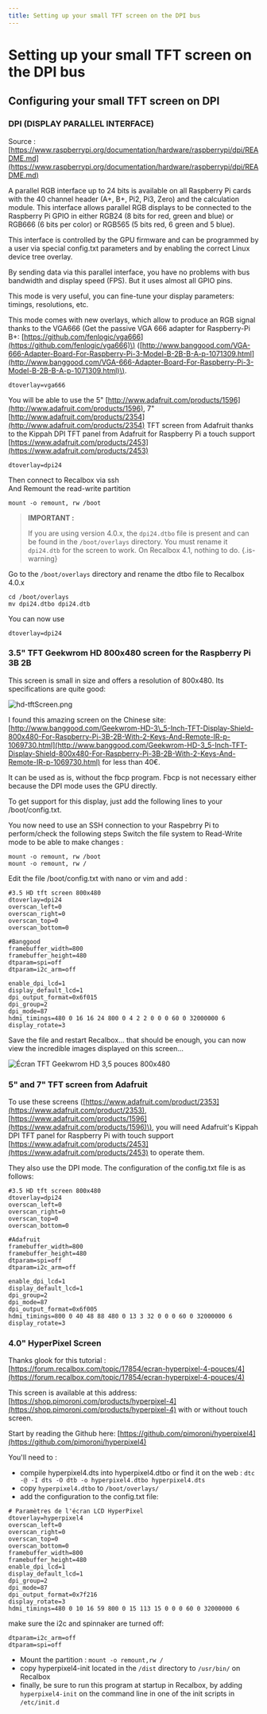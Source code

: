 ```yaml
---
title: Setting up your small TFT screen on the DPI bus
---
```


# Setting up your small TFT screen on the DPI bus

## Configuring your small TFT screen on DPI

### DPI \(DISPLAY PARALLEL INTERFACE\)

Source : [https://www.raspberrypi.org/documentation/hardware/raspberrypi/dpi/README.md](https://www.raspberrypi.org/documentation/hardware/raspberrypi/dpi/README.md)

A parallel RGB interface up to 24 bits is available on all Raspberry Pi cards with the 40 channel header \(A+, B+, Pi2, Pi3, Zero\) and the calculation module. This interface allows parallel RGB displays to be connected to the Raspberry Pi GPIO in either RGB24 \(8 bits for red, green and blue\) or RGB666 \(6 bits per color\) or RGB565 \(5 bits red, 6 green and 5 blue\). 

This interface is controlled by the GPU firmware and can be programmed by a user via special config.txt parameters and by enabling the correct Linux device tree overlay. 

By sending data via this parallel interface, you have no problems with bus bandwidth and display speed \(FPS\). But it uses almost all GPIO pins. 

This mode is very useful, you can fine-tune your display parameters: timings, resolutions, etc. 

This mode comes with new overlays, which allow to produce an RGB signal thanks to the VGA666 \(Get the passive VGA 666 adapter for Raspberry-Pi B+: [https://github.com/fenlogic/vga666](https://github.com/fenlogic/vga666)\) \([http://www.banggood.com/VGA-666-Adapter-Board-For-Raspberry-Pi-3-Model-B-2B-B-A-p-1071309.html](http://www.banggood.com/VGA-666-Adapter-Board-For-Raspberry-Pi-3-Model-B-2B-B-A-p-1071309.html)\).

```text
dtoverlay=vga666
```

You will be able to use the 5" [http://www.adafruit.com/products/1596](http://www.adafruit.com/products/1596), 7" [http://www.adafruit.com/products/2354](http://www.adafruit.com/products/2354) TFT screen from Adafruit thanks to the Kippah DPI TFT panel from Adafruit for Raspberry Pi a touch support [https://www.adafruit.com/products/2453](https://www.adafruit.com/products/2453)

```text
dtoverlay=dpi24
```

Then connect to Recalbox via ssh  
And Remount the read-write partition

 `mount -o remount, rw /boot`


>**IMPORTANT :**
>
>If you are using version 4.0.x, the `dpi24.dtbo` file is present and can be found in the `/boot/overlays` directory. You must rename it `dpi24.dtb` for the screen to work. On Recalbox 4.1, nothing to do.
{.is-warning}

Go to the `/boot/overlays` directory and rename the dtbo file to Recalbox 4.0.x

```text
cd /boot/overlays
mv dpi24.dtbo dpi24.dtb
```

You can now use

```text
dtoverlay=dpi24
```

### 3.5" TFT Geekwrom HD 800x480 screen for the Raspberry Pi 3B 2B

This screen is small in size and offers a resolution of 800x480. Its specifications are quite good:

![hd-tftScreen.png](https://camo.githubusercontent.com/8680157a6e810c62eae94925088b302873fdaff7/687474703a2f2f696d616765732e6d6f726572652e65752f68642d74667453637265656e2e706e67)

I found this amazing screen on the Chinese site: [http://www.banggood.com/Geekwrom-HD-3\_5-Inch-TFT-Display-Shield-800x480-For-Raspberry-Pi-3B-2B-With-2-Keys-And-Remote-IR-p-1069730.html](http://www.banggood.com/Geekwrom-HD-3_5-Inch-TFT-Display-Shield-800x480-For-Raspberry-Pi-3B-2B-With-2-Keys-And-Remote-IR-p-1069730.html) for less than 40€.

It can be used as is, without the fbcp program. Fbcp is not necessary either because the DPI mode uses the GPU directly.

To get support for this display, just add the following lines to your /boot/config.txt.

You now need to use an SSH connection to your Raspebrry Pi to perform/check the following steps Switch the file system to Read-Write mode to be able to make changes :

```text
mount -o remount, rw /boot
mount -o remount, rw /
```

Edit the file /boot/config.txt with nano or vim and add :

```text
#3.5 HD tft screen 800x480
dtoverlay=dpi24
overscan_left=0
overscan_right=0
overscan_top=0
overscan_bottom=0

​#Banggood
framebuffer_width=800
framebuffer_height=480
dtparam=spi=off
dtparam=i2c_arm=off

enable_dpi_lcd=1
display_default_lcd=1
dpi_output_format=0x6f015
dpi_group=2
dpi_mode=87
hdmi_timings=480 0 16 16 24 800 0 4 2 2 0 0 0 60 0 32000000 6
display_rotate=3
```

Save the file and restart Recalbox... that should be enough, you can now view the incredible images displayed on this screen...

![&#xC9;cran TFT Geekwrom HD 3,5 pouces 800x480](https://camo.githubusercontent.com/e139870fc5e1e6ae285d64e46e6a00f9823f4071/687474703a2f2f696d672e796f75747562652e636f6d2f76692f714b6449744e737059564d2f302e6a7067)

### 5" and 7" TFT screen from Adafruit

To use these screens \([https://www.adafruit.com/product/2353](https://www.adafruit.com/product/2353), [https://www.adafruit.com/products/1596](https://www.adafruit.com/products/1596)\), you will need Adafruit's Kippah DPI TFT panel for Raspberry Pi with touch support [https://www.adafruit.com/products/2453](https://www.adafruit.com/products/2453) to operate them.

They also use the DPI mode. The configuration of the config.txt file is as follows:

```text
#3.5 HD tft screen 800x480
dtoverlay=dpi24
overscan_left=0
overscan_right=0
overscan_top=0
overscan_bottom=0

#Adafruit
framebuffer_width=800
framebuffer_height=480
dtparam=spi=off
dtparam=i2c_arm=off

enable_dpi_lcd=1
display_default_lcd=1
dpi_group=2
dpi_mode=87
dpi_output_format=0x6f005
hdmi_timings=800 0 40 48 88 480 0 13 3 32 0 0 0 60 0 32000000 6
display_rotate=3
```

### 4.0" HyperPixel Screen

Thanks glook for this tutorial : [https://forum.recalbox.com/topic/17854/ecran-hyperpixel-4-pouces/4](https://forum.recalbox.com/topic/17854/ecran-hyperpixel-4-pouces/4)

This screen is available at this address: [https://shop.pimoroni.com/products/hyperpixel-4](https://shop.pimoroni.com/products/hyperpixel-4) with or without touch screen.

Start by reading the Github here: [https://github.com/pimoroni/hyperpixel4](https://github.com/pimoroni/hyperpixel4)

You'll need to :

* compile hyperpixel4.dts into hyperpixel4.dtbo or find it on the web : `dtc -@ -I dts -O dtb -o hyperpixel4.dtbo hyperpixel4.dts`
* copy `hyperpixel4.dtbo` to `/boot/overlays/`
* add the configuration to the config.txt file:

```text
# Paramètres de l'écran LCD HyperPixel
dtoverlay=hyperpixel4
overscan_left=0
overscan_right=0
overscan_top=0
overscan_bottom=0
framebuffer_width=800
framebuffer_height=480
enable_dpi_lcd=1
display_default_lcd=1
dpi_group=2
dpi_mode=87
dpi_output_format=0x7f216
display_rotate=3
hdmi_timings=480 0 10 16 59 800 0 15 113 15 0 0 0 60 0 32000000 6
```

make sure the i2c and spinnaker are turned off:

```text
dtparam=i2c_arm=off
dtparam=spi=off
```

* Mount the partition : `mount -o remount,rw /`
* copy hyperpixel4-init located in the `/dist` directory to `/usr/bin/` on Recalbox
* finally, be sure to run this program at startup in Recalbox, by adding `hyperpixel4-init` on the command line in one of the init scripts in `/etc/init.d`

